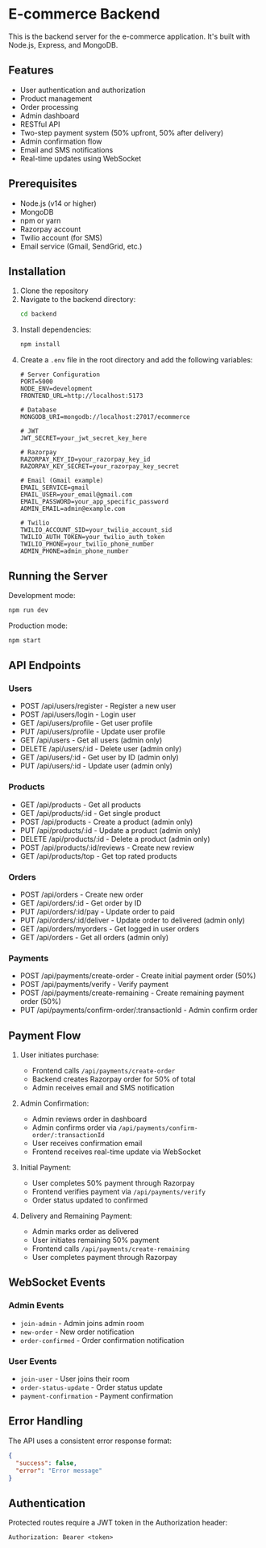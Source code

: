 # E-commerce Backend

This is the backend server for the e-commerce application. It's built with Node.js, Express, and MongoDB.

## Features

- User authentication and authorization
- Product management
- Order processing
- Admin dashboard
- RESTful API
- Two-step payment system (50% upfront, 50% after delivery)
- Admin confirmation flow
- Email and SMS notifications
- Real-time updates using WebSocket

## Prerequisites

- Node.js (v14 or higher)
- MongoDB
- npm or yarn
- Razorpay account
- Twilio account (for SMS)
- Email service (Gmail, SendGrid, etc.)

## Installation

1. Clone the repository
2. Navigate to the backend directory:
   ```bash
   cd backend
   ```
3. Install dependencies:
   ```bash
   npm install
   ```
4. Create a `.env` file in the root directory and add the following variables:
   ```
   # Server Configuration
   PORT=5000
   NODE_ENV=development
   FRONTEND_URL=http://localhost:5173

   # Database
   MONGODB_URI=mongodb://localhost:27017/ecommerce

   # JWT
   JWT_SECRET=your_jwt_secret_key_here

   # Razorpay
   RAZORPAY_KEY_ID=your_razorpay_key_id
   RAZORPAY_KEY_SECRET=your_razorpay_key_secret

   # Email (Gmail example)
   EMAIL_SERVICE=gmail
   EMAIL_USER=your_email@gmail.com
   EMAIL_PASSWORD=your_app_specific_password
   ADMIN_EMAIL=admin@example.com

   # Twilio
   TWILIO_ACCOUNT_SID=your_twilio_account_sid
   TWILIO_AUTH_TOKEN=your_twilio_auth_token
   TWILIO_PHONE=your_twilio_phone_number
   ADMIN_PHONE=admin_phone_number
   ```

## Running the Server

Development mode:
```bash
npm run dev
```

Production mode:
```bash
npm start
```

## API Endpoints

### Users
- POST /api/users/register - Register a new user
- POST /api/users/login - Login user
- GET /api/users/profile - Get user profile
- PUT /api/users/profile - Update user profile
- GET /api/users - Get all users (admin only)
- DELETE /api/users/:id - Delete user (admin only)
- GET /api/users/:id - Get user by ID (admin only)
- PUT /api/users/:id - Update user (admin only)

### Products
- GET /api/products - Get all products
- GET /api/products/:id - Get single product
- POST /api/products - Create a product (admin only)
- PUT /api/products/:id - Update a product (admin only)
- DELETE /api/products/:id - Delete a product (admin only)
- POST /api/products/:id/reviews - Create new review
- GET /api/products/top - Get top rated products

### Orders
- POST /api/orders - Create new order
- GET /api/orders/:id - Get order by ID
- PUT /api/orders/:id/pay - Update order to paid
- PUT /api/orders/:id/deliver - Update order to delivered (admin only)
- GET /api/orders/myorders - Get logged in user orders
- GET /api/orders - Get all orders (admin only)

### Payments
- POST /api/payments/create-order - Create initial payment order (50%)
- POST /api/payments/verify - Verify payment
- POST /api/payments/create-remaining - Create remaining payment order (50%)
- PUT /api/payments/confirm-order/:transactionId - Admin confirm order

## Payment Flow

1. User initiates purchase:
   - Frontend calls `/api/payments/create-order`
   - Backend creates Razorpay order for 50% of total
   - Admin receives email and SMS notification

2. Admin Confirmation:
   - Admin reviews order in dashboard
   - Admin confirms order via `/api/payments/confirm-order/:transactionId`
   - User receives confirmation email
   - Frontend receives real-time update via WebSocket

3. Initial Payment:
   - User completes 50% payment through Razorpay
   - Frontend verifies payment via `/api/payments/verify`
   - Order status updated to confirmed

4. Delivery and Remaining Payment:
   - Admin marks order as delivered
   - User initiates remaining 50% payment
   - Frontend calls `/api/payments/create-remaining`
   - User completes payment through Razorpay

## WebSocket Events

### Admin Events
- `join-admin` - Admin joins admin room
- `new-order` - New order notification
- `order-confirmed` - Order confirmation notification

### User Events
- `join-user` - User joins their room
- `order-status-update` - Order status update
- `payment-confirmation` - Payment confirmation

## Error Handling

The API uses a consistent error response format:
```json
{
  "success": false,
  "error": "Error message"
}
```

## Authentication

Protected routes require a JWT token in the Authorization header:
```
Authorization: Bearer <token>
``` 